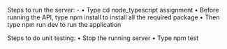 Steps to run the server: -
•	Type cd node_typescript assignment
•	Before running the API, type npm install to install all the required package
•	Then type npm run dev to run the application

Steps to do unit testing: 
•	Stop the running server
•	Type npm test 
